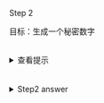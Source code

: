 
Step 2 

目标：生成一个秘密数字

<br>
<details>
    <summary>查看提示</summary>

需要导入 rand::Rng, 并使用 rand::thread_rng().gen_range(1, 101) 生成秘密数字，并打印出来。  

</details>


<br>
<br>
<details>
    <summary>Step2 answer</summary>

```
# Cargo.toml

[dependencies]
rand = "0.5.5"

```

```rust, no_run
use std::io;
use rand::Rng;

fn main() {
    println!("Guess the number!");

    let secret_number = rand::thread_rng().gen_range(1, 101);

    println!("The secret number is: {}", secret_number);

    println!("Please input your guess.");

    let mut guess = String::new();

    io::stdin().read_line(&mut guess)
        .expect("Failed to read line");

    println!("You guessed: {}", guess);
}
```
</details>